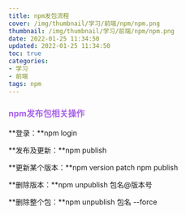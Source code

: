 ```yaml
---
title: npm发包流程
cover: /img/thumbnail/学习/前端/npm/npm.png
thumbnail: /img/thumbnail/学习/前端/npm/npm.png
date: 2022-01-25 11:34:50
updated: 2022-01-25 11:34:50
toc: true
categories: 
- 学习
- 前端
tags: npm
---
```

### <font color=#a862ea>npm发布包相关操作</font>
<!--more-->
**登录：**npm login

**发布及更新：**npm publish

**更新某个版本：**npm version patch   npm publish

**删除版本：**npm unpublish 包名@版本号

**删除整个包：**npm unpublish 包名 --force
